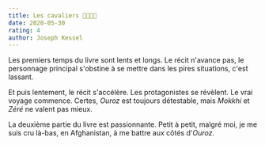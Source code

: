 ```yaml
---
title: Les cavaliers 🐎🏇🏻🐪
date: 2020-05-30
rating: 4
author: Joseph Kessel
---
```


Les premiers temps du livre sont lents et longs. Le récit n'avance pas, le personnage principal s'obstine à se mettre dans les pires situations, c'est lassant.

Et puis lentement, le récit s'accélère. Les protagonistes se révèlent. Le vrai voyage commence. Certes, _Ouroz_ est toujours détestable, mais _Mokkhi_ et _Zéré_ ne valent pas mieux.

La deuxième partie du livre est passionnante. Petit à petit, malgré moi, je me suis cru là-bas, en Afghanistan, à me battre aux côtés d'_Ouroz_.
